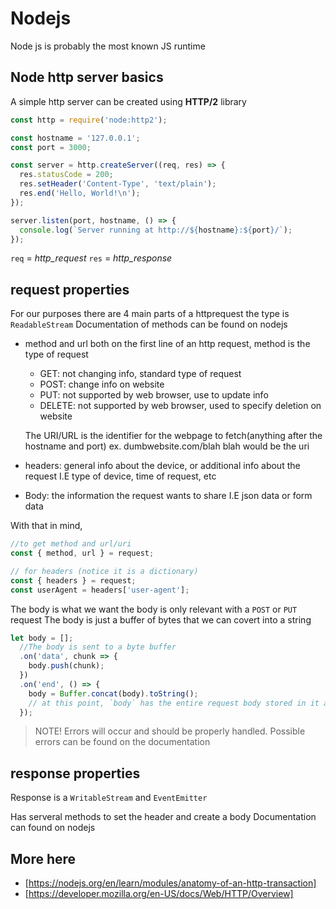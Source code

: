 # Nodejs

Node js is probably the most known JS runtime

## Node http server basics

A simple http server can be created using **HTTP/2** library

```JavaScript
const http = require('node:http2');

const hostname = '127.0.0.1';
const port = 3000;

const server = http.createServer((req, res) => {
  res.statusCode = 200;
  res.setHeader('Content-Type', 'text/plain');
  res.end('Hello, World!\n');
});

server.listen(port, hostname, () => {
  console.log(`Server running at http://${hostname}:${port}/`);
});
```

`req` = _http_request_
`res` = _http_response_

## request properties

For our purposes there are 4 main parts of a httprequest
the type is `ReadableStream`
Documentation of methods can be found on nodejs

- method and url both on the first line of an http request,
  method is the type of request

  - GET: not changing info, standard type of request
  - POST: change info on website
  - PUT: not supported by web browser, use to update info
  - DELETE: not supported by web browser, used to specify deletion on website

  The URI/URL is the identifier for the webpage to fetch(anything after the hostname and port)
  ex. dumbwebsite.com/blah blah would be the uri

- headers: general info about the device, or additional info about the request I.E type of device, time of request, etc

- Body: the information the request wants to share I.E json data or form data

With that in mind,

```JavaScript
//to get method and url/uri
const { method, url } = request;

// for headers (notice it is a dictionary)
const { headers } = request;
const userAgent = headers['user-agent'];
```

The body is what we want the body is only relevant with a `POST` or `PUT` request
The body is just a buffer of bytes that we can covert into a string

```JavaScript
let body = [];
  //The body is sent to a byte buffer
  .on('data', chunk => {
    body.push(chunk);
  })
  .on('end', () => {
    body = Buffer.concat(body).toString();
    // at this point, `body` has the entire request body stored in it as a string
  });
```

> NOTE!
> Errors will occur and should be properly handled. Possible errors can be found on the documentation

## response properties

Response is a `WritableStream` and `EventEmitter`

Has serveral methods to set the header and create a body
Documentation can found on nodejs

## More here

- [https://nodejs.org/en/learn/modules/anatomy-of-an-http-transaction]
- [https://developer.mozilla.org/en-US/docs/Web/HTTP/Overview]

